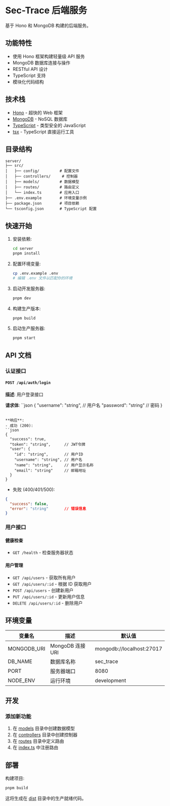 # Sec-Trace 后端服务

基于 Hono 和 MongoDB 构建的后端服务。

## 功能特性

- 使用 Hono 框架构建轻量级 API 服务
- MongoDB 数据库连接与操作
- RESTful API 设计
- TypeScript 支持
- 模块化代码结构

## 技术栈

- [Hono](https://hono.dev/) - 超快的 Web 框架
- [MongoDB](https://www.mongodb.com/) - NoSQL 数据库
- [TypeScript](https://www.typescriptlang.org/) - 类型安全的 JavaScript
- [tsx](https://github.com/esbuild-kit/tsx) - TypeScript 直接运行工具

## 目录结构

```
server/
├── src/
│   ├── config/         # 配置文件
│   ├── controllers/     # 控制器
│   ├── models/         # 数据模型
│   ├── routes/         # 路由定义
│   └── index.ts        # 应用入口
├── .env.example        # 环境变量示例
├── package.json        # 项目依赖
└── tsconfig.json       # TypeScript 配置
```

## 快速开始

1. 安装依赖:
   ```bash
   cd server
   pnpm install
   ```

2. 配置环境变量:
   ```bash
   cp .env.example .env
   # 编辑 .env 文件以匹配你的环境
   ```

3. 启动开发服务器:
   ```bash
   pnpm dev
   ```

4. 构建生产版本:
   ```bash
   pnpm build
   ```

5. 启动生产服务器:
   ```bash
   pnpm start
   ```

## API 文档

### 认证接口

#### `POST /api/auth/login`

**描述**: 用户登录接口

**请求体**: 
``json
{
  "username": "string",  // 用户名
  "password": "string"   // 密码
}
```

**响应**: 
- 成功 (200):
``json
{
  "success": true,
  "token": "string",      // JWT令牌
  "user": {
    "id": "string",       // 用户ID
    "username": "string", // 用户名
    "name": "string",     // 用户显示名称
    "email": "string"     // 邮箱地址
  }
}
```
- 失败 (400/401/500):
```json
{
  "success": false,
  "error": "string"       // 错误信息
}
```

### 用户接口

#### 健康检查
- `GET /health` - 检查服务器状态

#### 用户管理
- `GET /api/users` - 获取所有用户
- `GET /api/users/:id` - 根据 ID 获取用户
- `POST /api/users` - 创建新用户
- `PUT /api/users/:id` - 更新用户信息
- `DELETE /api/users/:id` - 删除用户

## 环境变量

| 变量名        | 描述             | 默认值                  |
|---------------|------------------|-------------------------|
| MONGODB_URI   | MongoDB 连接 URI | mongodb://localhost:27017 |
| DB_NAME       | 数据库名称       | sec_trace               |
| PORT          | 服务器端口       | 8080                    |
| NODE_ENV      | 运行环境         | development             |

## 开发

### 添加新功能

1. 在 [models](src/models/) 目录中创建数据模型
2. 在 [controllers](src/controllers/) 目录中创建控制器
3. 在 [routes](src/routes/) 目录中定义路由
4. 在 [index.ts](src/index.ts) 中注册路由

## 部署

构建项目:
```bash
pnpm build
```

这将生成在 [dist](dist/) 目录中的生产就绪代码。